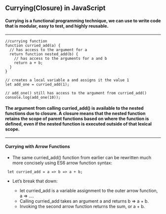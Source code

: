 ## Currying(Closure) in JavaScript

#### Currying is a functional programming technique, we can use to write code that is modular, easy to test, and highly reusable.

---
```
//currying function
function curried_add(a) {
  // has access to the argument for a
  return function nested_add(b) {
    // has access to the arguments for a and b
    return a + b;
  }
}

// creates a local variable a and assigns it the value 1
let add_one = curried_add(1);

// add_one() still has access to the argument from curried_add()
console.log(add_one(10)); 
```

#### The argument from calling curried_add() is available to the nested functions due to closure. **A closure** means that the nested function retains the scope of parent functions based on where the function is defined, even if the nested function is executed outside of that lexical scope.
---

#### Currying with Arrow Functions
- The same curried_add() function from earlier can be rewritten much more concisely using ES6 arrow function syntax:

```
 let curried_add = a => b => a + b;
```

- Let’s break that down:

    - let curried_add is a variable assignment to the outer arrow function, a => ....
   - Calling curried_add takes an argument a and returns b => a + b.
   - Invoking the second arrow function returns the sum, or a + b.

